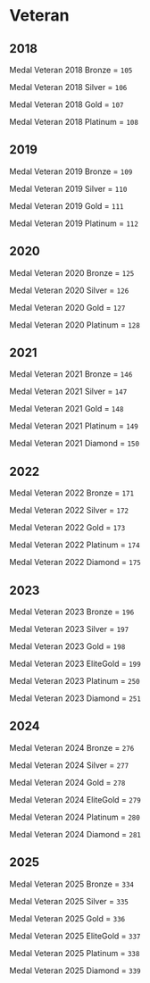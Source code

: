 # Veteran


## 2018 


Medal Veteran 2018 Bronze = `105`

Medal Veteran 2018 Silver = `106`

Medal Veteran 2018 Gold = `107`

Medal Veteran 2018 Platinum = `108`


## 2019 


Medal Veteran 2019 Bronze = `109`

Medal Veteran 2019 Silver = `110`

Medal Veteran 2019 Gold = `111`

Medal Veteran 2019 Platinum = `112`


## 2020 


Medal Veteran 2020 Bronze = `125`

Medal Veteran 2020 Silver = `126`

Medal Veteran 2020 Gold = `127`

Medal Veteran 2020 Platinum = `128`


## 2021 


Medal Veteran 2021 Bronze = `146`

Medal Veteran 2021 Silver = `147`

Medal Veteran 2021 Gold = `148`

Medal Veteran 2021 Platinum = `149`

Medal Veteran 2021 Diamond = `150`


## 2022 


Medal Veteran 2022 Bronze = `171`

Medal Veteran 2022 Silver = `172`

Medal Veteran 2022 Gold = `173`

Medal Veteran 2022 Platinum = `174`

Medal Veteran 2022 Diamond = `175`


## 2023 


Medal Veteran 2023 Bronze = `196`

Medal Veteran 2023 Silver = `197`

Medal Veteran 2023 Gold = `198`

Medal Veteran 2023 EliteGold = `199`

Medal Veteran 2023 Platinum = `250`

Medal Veteran 2023 Diamond = `251`


## 2024 


Medal Veteran 2024 Bronze = `276`

Medal Veteran 2024 Silver = `277`

Medal Veteran 2024 Gold = `278`

Medal Veteran 2024 EliteGold = `279`

Medal Veteran 2024 Platinum = `280`

Medal Veteran 2024 Diamond = `281`


## 2025 


Medal Veteran 2025 Bronze = `334`

Medal Veteran 2025 Silver = `335`

Medal Veteran 2025 Gold = `336`

Medal Veteran 2025 EliteGold = `337`

Medal Veteran 2025 Platinum = `338`

Medal Veteran 2025 Diamond = `339`
